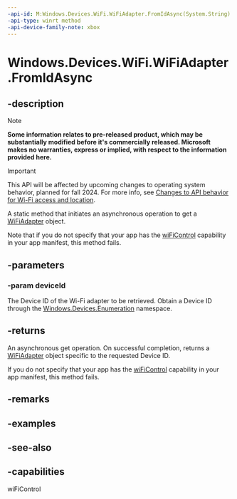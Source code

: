 ```yaml
---
-api-id: M:Windows.Devices.WiFi.WiFiAdapter.FromIdAsync(System.String)
-api-type: winrt method
-api-device-family-note: xbox
---
```


<!-- Method syntax
public Windows.Foundation.IAsyncOperation<Windows.Devices.WiFi.WiFiAdapter> FromIdAsync(System.String deviceId)
-->

# Windows.Devices.WiFi.WiFiAdapter.FromIdAsync

## -description

> [!NOTE]
> **Some information relates to pre-released product, which may be substantially modified before it's commercially released. Microsoft makes no warranties, express or implied, with respect to the information provided here.**

> [!IMPORTANT]
> This API will be affected by upcoming changes to operating system behavior, planned for fall 2024. For more info, see [Changes to API behavior for Wi-Fi access and location](/windows/win32/nativewifi/wi-fi-access-location-changes).

A static method that initiates an asynchronous operation to get a [WiFiAdapter](wifiadapter.md) object.

Note that if you do not specify that your app has the [wiFiControl](/windows/uwp/packaging/app-capability-declarations) capability in your app manifest, this method fails.

## -parameters
### -param deviceId
The Device ID of the Wi-Fi adapter to be retrieved. Obtain a Device ID through the [Windows.Devices.Enumeration](../windows.devices.enumeration/windows_devices_enumeration.md) namespace.

## -returns
An asynchronous get operation. On successful completion, returns a [WiFiAdapter](wifiadapter.md) object specific to the requested Device ID.

If you do not specify that your app has the [wiFiControl](/windows/uwp/packaging/app-capability-declarations) capability in your app manifest, this method fails.

## -remarks

## -examples

## -see-also


## -capabilities
wiFiControl
